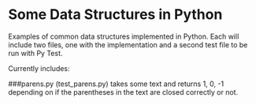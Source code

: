Some Data Structures in Python
===============

Examples of common data structures implemented in Python.  Each will include two
files, one with the implementation and a second test file to be run with Py Test.

Currently includes:

###parens.py (test_parens.py) 
takes some text and returns 1, 0, -1 depending on 
if the parentheses in the text are closed correctly or not.
